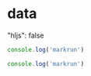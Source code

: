 # data


"hljs": false

<!-- {
    "hljs": false
} -->
````js
console.log('markrun')
````


````js
console.log('markrun')
````

